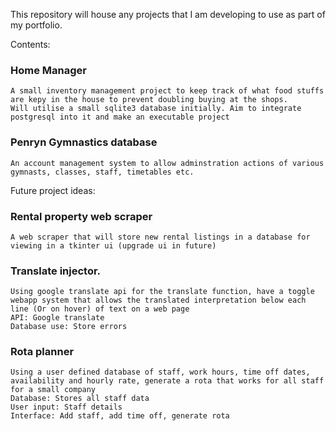 This repository will house any projects that I am developing to use as part of my portfolio.

Contents:

### Home Manager ###
    A small inventory management project to keep track of what food stuffs are kepy in the house to prevent doubling buying at the shops.
    Will utilise a small sqlite3 database initially. Aim to integrate postgresql into it and make an executable project

### Penryn Gymnastics database ###
    An account management system to allow adminstration actions of various gymnasts, classes, staff, timetables etc.

Future project ideas:

### Rental property web scraper ###
    A web scraper that will store new rental listings in a database for viewing in a tkinter ui (upgrade ui in future)

### Translate injector. ###
    Using google translate api for the translate function, have a toggle webapp system that allows the translated interpretation below each line (Or on hover) of text on a web page
    API: Google translate
    Database use: Store errors

### Rota planner ###
    Using a user defined database of staff, work hours, time off dates, availability and hourly rate, generate a rota that works for all staff for a small company
    Database: Stores all staff data
    User input: Staff details
    Interface: Add staff, add time off, generate rota